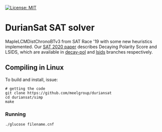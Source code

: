 [![License: MIT](https://img.shields.io/badge/License-MIT-yellow.svg)](https://opensource.org/licenses/MIT)

# DurianSat SAT solver
MapleLCMDistChronoBTv3 from SAT Race '19 with some new heuristics implemented. Our [SAT 2020 paper](https://arxiv.org/abs/2005.04850) describes Decaying Polarity Score and LSIDS, which are available in [decay-pol](https://github.com/meelgroup/duriansat/tree/decay-pol) and [lsids](https://github.com/meelgroup/duriansat/tree/lsids) branches respectively.

## Compiling in Linux
To build and install, issue:
```
# getting the code
git clone https://github.com/meelgroup/duriansat
cd duriansat/simp
make
```
### Running
```
./glucose filename.cnf
